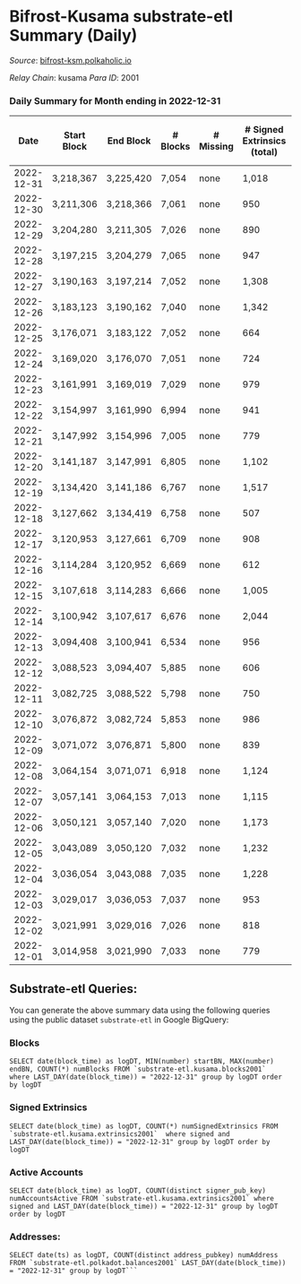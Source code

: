 # Bifrost-Kusama substrate-etl Summary (Daily)

_Source_: [bifrost-ksm.polkaholic.io](https://bifrost-ksm.polkaholic.io)

*Relay Chain*: kusama
*Para ID*: 2001



### Daily Summary for Month ending in 2022-12-31


| Date | Start Block | End Block | # Blocks | # Missing | # Signed Extrinsics (total) | # Active Accounts | # Addresses with Balances | # Events | # Transfers | # XCM Transfers In | # XCM Transfers Out |
| ---- | ----------- | --------- | -------- | --------- | --------------------------- | ----------------- | ------------------------- | -------- | ----------- | ------------------ | ------------------- |
| 2022-12-31 | 3,218,367 | 3,225,420 | 7,054 | none  | 1,018 | 120 | 100,939 | 51,015 | 13,919 ($201,624) | 65 ($7,336.04) | 21 ($3,816.46) |
| 2022-12-30 | 3,211,306 | 3,218,366 | 7,061 | none  | 950 | 113 | 100,935 | 50,243 | 14,020 ($57,618.99) | 71 ($9,384.79) | 44 ($11,191.17) |
| 2022-12-29 | 3,204,280 | 3,211,305 | 7,026 | none  | 890 | 115 | 100,933 | 47,476 | 12,923 ($63,038.97) | 57 ($13,575.13) | 31 ($3,840.16) |
| 2022-12-28 | 3,197,215 | 3,204,279 | 7,065 | none  | 947 | 125 | 100,922 | 50,673 | 14,277 ($76,330.57) | 58 ($7,163.15) | 38 ($10,835.75) |
| 2022-12-27 | 3,190,163 | 3,197,214 | 7,052 | none  | 1,308 | 153 | 100,916 | 54,343 | 14,809 ($105,696) | 58 ($7,422.94) | 37 ($4,911.57) |
| 2022-12-26 | 3,183,123 | 3,190,162 | 7,040 | none  | 1,342 | 147 | 100,907 | 55,006 | 15,228 ($89,078.13) | 60 ($7,564.11) | 33 ($7,083.35) |
| 2022-12-25 | 3,176,071 | 3,183,122 | 7,052 | none  | 664 | 87 | 100,901 | 46,968 | 13,460 ($42,803.14) | 41 ($3,141.86) | 16 ($2,599.82) |
| 2022-12-24 | 3,169,020 | 3,176,070 | 7,051 | none  | 724 | 105 | 100,895 | 50,110 | 14,712 ($100,268) | 53 ($4,255.71) | 26 ($8,028.67) |
| 2022-12-23 | 3,161,991 | 3,169,019 | 7,029 | none  | 979 | 141 | 100,892 | 52,525 | 15,045 ($75,106.61) | 45 ($3,433.17) | 57 ($12,215.00) |
| 2022-12-22 | 3,154,997 | 3,161,990 | 6,994 | none  | 941 | 138 | 100,882 | 50,243 | 14,128 ($84,809.58) | 55 ($7,366.39) | 36 ($4,854.35) |
| 2022-12-21 | 3,147,992 | 3,154,996 | 7,005 | none  | 779 | 100 |  | 51,379 | 15,141 ($159,870) | 55 ($4,967.55) | 13 ($1,651.25) |
| 2022-12-20 | 3,141,187 | 3,147,991 | 6,805 | none  | 1,102 | 94 | 100,877 | 52,706 | 14,361 ($159,796) | 49 ($6,574.35) | 28 ($1,648.87) |
| 2022-12-19 | 3,134,420 | 3,141,186 | 6,767 | none  | 1,517 | 107 | 100,873 | 56,814 | 14,998 ($89,138.69) | 38 ($15,645.12) | 27 ($8,279.51) |
| 2022-12-18 | 3,127,662 | 3,134,419 | 6,758 | none  | 507 | 82 | 100,867 | 45,759 | 13,928 ($10,825.61) | 31 ($3,289.85) | 20 ($9,507.33) |
| 2022-12-17 | 3,120,953 | 3,127,661 | 6,709 | none  | 908 | 110 | 100,865 | 49,393 | 14,533 ($455,833) | 78 ($15,179.81) | 52 ($8,536.40) |
| 2022-12-16 | 3,114,284 | 3,120,952 | 6,669 | none  | 612 | 98 | 100,859 | 46,983 | 14,106 ($21,473.25) | 39 ($3,868.05) | 25 ($3,433.62) |
| 2022-12-15 | 3,107,618 | 3,114,283 | 6,666 | none  | 1,005 | 106 | 100,856 | 50,116 | 14,486 ($52,085.66) | 58 ($7,810.27) | 20 ($26,810.81) |
| 2022-12-14 | 3,100,942 | 3,107,617 | 6,676 | none  | 2,044 | 141 |  | 59,436 | 16,033 ($72,824.23) | 70 ($11,575.29) | 41 ($13,803.44) |
| 2022-12-13 | 3,094,408 | 3,100,941 | 6,534 | none  | 956 | 122 |  | 47,893 | 13,402 ($642,334) | 43 ($193,114) | 59 ($268,409) |
| 2022-12-12 | 3,088,523 | 3,094,407 | 5,885 | none  | 606 | 111 | 100,837 | 42,806 | 13,060 ($53,710.24) | 32 ($2,739.53) | 19 ($4,502.80) |
| 2022-12-11 | 3,082,725 | 3,088,522 | 5,798 | none  | 750 | 106 | 100,836 | 43,227 | 12,694 ($124,458) | 46 ($6,326.88) | 22 ($5,609.66) |
| 2022-12-10 | 3,076,872 | 3,082,724 | 5,853 | none  | 986 | 169 | 100,831 | 46,617 | 13,619 ($391,192) | 109 ($24,939.72) | 67 ($19,060.79) |
| 2022-12-09 | 3,071,072 | 3,076,871 | 5,800 | none  | 839 | 115 | 100,816 | 42,876 | 12,097 ($64,903.86) | 48 ($8,965.45) | 38 ($5,510.68) |
| 2022-12-08 | 3,064,154 | 3,071,071 | 6,918 | none  | 1,124 | 127 | 100,811 | 55,668 | 16,029 ($142,048) | 47 ($2,886.18) | 28 ($6,392.99) |
| 2022-12-07 | 3,057,141 | 3,064,153 | 7,013 | none  | 1,115 | 154 | 100,808 | 55,920 | 16,215 ($239,477) | 66 ($8,662.02) | 36 ($4,766.54) |
| 2022-12-06 | 3,050,121 | 3,057,140 | 7,020 | none  | 1,173 | 95 | 100,805 | 53,642 | 14,592 ($71,277.60) | 66 ($15,179.69) | 43 ($37,950.25) |
| 2022-12-05 | 3,043,089 | 3,050,120 | 7,032 | none  | 1,232 | 103 | 100,802 | 57,076 | 16,125 ($158,469) | 68 ($22,906.22) | 41 ($163,193) |
| 2022-12-04 | 3,036,054 | 3,043,088 | 7,035 | none  | 1,228 | 93 | 100,794 | 57,183 | 16,091 ($35,204.21) | 57 ($4,769.04) | 18 ($4,265.67) |
| 2022-12-03 | 3,029,017 | 3,036,053 | 7,037 | none  | 953 | 94 | 100,788 | 52,177 | 14,763 ($21,033.26) | 52 ($5,999.94) | 19 ($2,484.89) |
| 2022-12-02 | 3,021,991 | 3,029,016 | 7,026 | none  | 818 | 105 | 100,784 | 53,736 | 16,154 ($20,460.41) | 44 ($3,209.02) | 28 ($4,233.83) |
| 2022-12-01 | 3,014,958 | 3,021,990 | 7,033 | none  | 779 | 94 | 100,779 | 53,473 | 16,112 ($27,619.00) | 52 ($7,854.28) | 22 ($5,327.92) |

## Substrate-etl Queries:
You can generate the above summary data using the following queries using the public dataset `substrate-etl` in Google BigQuery:


### Blocks
```
SELECT date(block_time) as logDT, MIN(number) startBN, MAX(number) endBN, COUNT(*) numBlocks FROM `substrate-etl.kusama.blocks2001`  where LAST_DAY(date(block_time)) = "2022-12-31" group by logDT order by logDT
```


### Signed Extrinsics
```
SELECT date(block_time) as logDT, COUNT(*) numSignedExtrinsics FROM `substrate-etl.kusama.extrinsics2001`  where signed and LAST_DAY(date(block_time)) = "2022-12-31" group by logDT order by logDT
```


### Active Accounts
```
SELECT date(block_time) as logDT, COUNT(distinct signer_pub_key) numAccountsActive FROM `substrate-etl.kusama.extrinsics2001` where signed and LAST_DAY(date(block_time)) = "2022-12-31" group by logDT order by logDT
```


### Addresses:
```
SELECT date(ts) as logDT, COUNT(distinct address_pubkey) numAddress FROM `substrate-etl.polkadot.balances2001` LAST_DAY(date(block_time)) = "2022-12-31" group by logDT```


